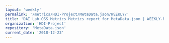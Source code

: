 ```yaml
---
layout: 'weekly'
permalink: '/metrics/HDI-Project/MetaData.json/WEEKLY/'
title: 'DAI Lab OSS Metrics Metrics report for MetaData.json | WEEKLY-REPORT-2018-12-23'
organization: 'HDI-Project'
repository: 'MetaData.json'
current_date: '2018-12-23'
---
```

